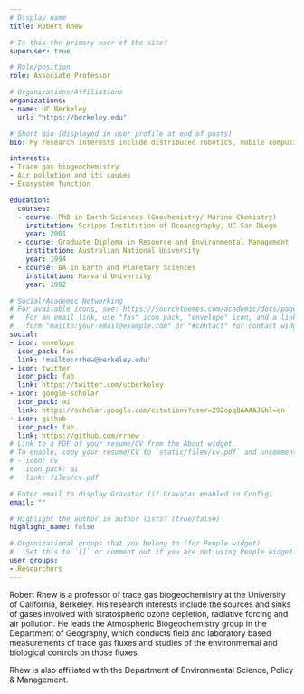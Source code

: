 ```yaml
---
# Display name
title: Robert Rhew

# Is this the primary user of the site?
superuser: true

# Role/position
role: Associate Professor

# Organizations/Affiliations
organizations:
- name: UC Berkeley
  url: "https://berkeley.edu"

# Short bio (displayed in user profile at end of posts)
bio: My research interests include distributed robotics, mobile computing and programmable matter.

interests:
- Trace gas biogeochemistry
- Air pollution and its causes
- Ecosystem function

education:
  courses:
  - course: PhD in Earth Sciences (Geochemistry/ Marine Chemistry)
    institution: Scripps Institution of Oceanography, UC San Diego
    year: 2001
  - course: Graduate Diploma in Resource and Environmental Management
    institution: Australian National University
    year: 1994
  - course: BA in Earth and Planetary Sciences
    institution: Harvard University
    year: 1992

# Social/Academic Networking
# For available icons, see: https://sourcethemes.com/academic/docs/page-builder/#icons
#   For an email link, use "fas" icon pack, "envelope" icon, and a link in the
#   form "mailto:your-email@example.com" or "#contact" for contact widget.
social:
- icon: envelope
  icon_pack: fas
  link: 'mailto:rrhew@berkeley.edu'
- icon: twitter
  icon_pack: fab
  link: https://twitter.com/ucberkeley
- icon: google-scholar
  icon_pack: ai
  link: https://scholar.google.com/citations?user=Z92opqQAAAAJ&hl=en
- icon: github
  icon_pack: fab
  link: https://github.com/rrhew
# Link to a PDF of your resume/CV from the About widget.
# To enable, copy your resume/CV to `static/files/cv.pdf` and uncomment the lines below.
# - icon: cv
#   icon_pack: ai
#   link: files/cv.pdf

# Enter email to display Gravatar (if Gravatar enabled in Config)
email: ""

# Highlight the author in author lists? (true/false)
highlight_name: false

# Organizational groups that you belong to (for People widget)
#   Set this to `[]` or comment out if you are not using People widget.
user_groups:
- Researchers
---
```


Robert Rhew is a professor of trace gas biogeochemistry at the University of California, Berkeley. His research interests include the sources and sinks of gases involved with stratospheric ozone depletion, radiative forcing and air pollution. He leads the Atmospheric Biogeochemistry group in the Department of Geography, which conducts field and laboratory based measurements of trace gas fluxes and studies of the environmental and biological controls on those fluxes.

Rhew is also affiliated with the Department of Environmental Science, Policy & Management.  
